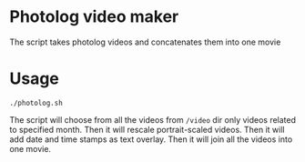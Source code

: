 Photolog video maker
====================
The script takes photolog videos and concatenates them into one movie

Usage
=====
```
./photolog.sh
```
The script will choose from all the videos from `/video` dir 
only videos related to specified month.
Then it will rescale portrait-scaled videos.
Then it will add date and time stamps as text overlay.
Then it will join all the videos into one movie.


